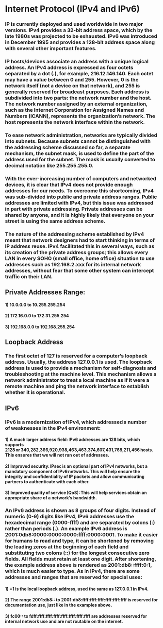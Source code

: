 # Internet Protocol (IPv4 and IPv6)

### IP is currently deployed and used worldwide in two major versions. IPv4 provides a 32-bit address space, which by the late 1980s was projected to be exhausted. IPv6 was introduced in December 1995 and provides a 128-bit address space along with several other important features. 

### IP hosts/devices associate an address with a unique logical address. An IPv4 address is expressed as four octets separated by a dot (.), for example, 216.12.146.140. Each octet may have a value between 0 and 255. However, 0 is the network itself (not a device on that network), and 255 is generally reserved for broadcast purposes. Each address is subdivided into two parts: the network number and the host. The network number assigned by an external organization, such as the Internet Corporation for Assigned Names and Numbers (ICANN), represents the organization’s network. The host represents the network interface within the network.  

### To ease network administration, networks are typically divided into subnets. Because subnets cannot be distinguished with the addressing scheme discussed so far, a separate mechanism, the subnet mask, is used to define the part of the address used for the subnet. The mask is usually converted to decimal notation like 255.255.255.0.  

### With the ever-increasing number of computers and networked devices, it is clear that IPv4 does not provide enough addresses for our needs. To overcome this shortcoming, IPv4 was sub-divided into public and private address ranges. Public addresses are limited with IPv4, but this issue was addressed in part with private addressing. Private addresses can be shared by anyone, and it is highly likely that everyone on your street is using the same address scheme.  

### The nature of the addressing scheme established by IPv4 meant that network designers had to start thinking in terms of IP address reuse. IPv4 facilitated this in several ways, such as its creation of the private address groups; this allows every LAN in every SOHO (small office, home office) situation to use addresses such as 192.168.2.xxx for its internal network addresses, without fear that some other system can intercept traffic on their LAN. 

## Private Addresses Range:

#### 1) 10.0.0.0 to 10.255.255.254 

#### 2) 172.16.0.0 to 172.31.255.254 

#### 3) 192.168.0.0 to 192.168.255.254

## Loopback Address

### The first octet of 127 is reserved for a computer’s loopback address. Usually, the address 127.0.0.1 is used. The loopback address is used to provide a mechanism for self-diagnosis and troubleshooting at the machine level. This mechanism allows a network administrator to treat a local machine as if it were a remote machine and ping the network interface to establish whether it is operational.

## IPv6

### IPv6 is a modernization of IPv4, which addressed a number of weaknesses in the IPv4 environment:

#### 1) A much larger address field: IPv6 addresses are 128 bits, which supports 2128 or 340,282,366,920,938,463,463,374,607,431,768,211,456 hosts. This ensures that we will not run out of addresses.

#### 2) Improved security: IPsec is an optional part of IPv4 networks, but a mandatory component of IPv6 networks. This will help ensure the integrity and confidentiality of IP packets and allow communicating partners to authenticate with each other.

#### 3) Improved quality of service (QoS): This will help services obtain an appropriate share of a network’s bandwidth.

### An IPv6 address is shown as 8 groups of four digits. Instead of numeric (0-9) digits like IPv4, IPv6 addresses use the hexadecimal range (0000-ffff) and are separated by colons (:) rather than periods (.). An example IPv6 address is 2001:0db8:0000:0000:0000:ffff:0000:0001. To make it easier for humans to read and type, it can be shortened by removing the leading zeros at the beginning of each field and substituting two colons (::) for the longest consecutive zero fields. All fields must retain at least one digit. After shortening, the example address above is rendered as 2001:db8::ffff:0:1, which is much easier to type. As in IPv4, there are some addresses and ranges that are reserved for special uses:

#### 1) ::1 is the local loopback address, used the same as 127.0.0.1 in IPv4.

#### 2) The range 2001:db8:: to 2001:db8:ffff:ffff:ffff:ffff:ffff:ffff is reserved for documentation use, just like in the examples above.

#### 3) fc00:: to fdff:ffff:ffff:ffff:ffff:ffff:ffff:ffff are addresses reserved for internal network use and are not routable on the internet.



